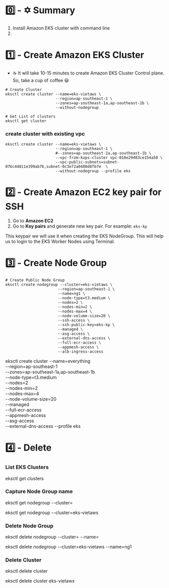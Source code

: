 # 0️⃣ - ✡️ Summary

1. Install Amazon EKS cluster with command line
2.

# 1️⃣ - Create Amazon EKS Cluster

- ☕️ It will take 10-15 minutes to create Amazon EKS Cluster Control plane. So,
  take a cup of coffee 😆

```
# Create Cluster
eksctl create cluster --name=eks-vietaws \
                      --region=ap-southeast-1 \
                      --zones=ap-southeast-1a,ap-southeast-1b \
                      --without-nodegroup

# Get List of clusters
eksctl get cluster
```

### create cluster with existing vpc

```
eksctl create cluster --name=eks-vietaws \
                      --region=ap-southeast-1 \
                      #--zones=ap-southeast-1a,ap-southeast-1b \
                      --vpc-from-kops-cluster vpc-018e29483ce154a50 \
                      --vpc-public-subnets=subnet-076c44811e399ab76,subnet-0c3e72a0400d8fb7e  \
                      --without-nodegroup --profile eks
```

# 2️⃣ - Create Amazon EC2 key pair for SSH

1. Go to **Amazon EC2**
2. Go to **Key pairs** and generate new key pair. For example: `eks-kp`

This keypair we will use it when creating the EKS NodeGroup. This will help us
to login to the EKS Worker Nodes using Terminal.

# 3️⃣ - Create Node Group

```
# Create Public Node Group
eksctl create nodegroup --cluster=eks-vietaws \
                       --region=ap-southeast-1 \
                       --name=ng1 \
                       --node-type=t3.medium \
                       --nodes=2 \
                       --nodes-min=2 \
                       --nodes-max=4 \
                       --node-volume-size=20 \
                       --ssh-access \
                       --ssh-public-key=eks-kp \
                       --managed \
                       --asg-access \
                       --external-dns-access \
                       --full-ecr-access \
                       --appmesh-access \
                       --alb-ingress-access
```

eksctl create cluster --name=everything \
 --region=ap-southeast-1 \
 --zones=ap-southeast-1a,ap-southeast-1b \
 --node-type=t3.medium \
 --nodes=2 \
 --nodes-min=2 \
 --nodes-max=4 \
 --node-volume-size=20 \
 --managed \
 --full-ecr-access \
 --appmesh-access \
 --asg-access \
 --external-dns-access --profile eks

# 4️⃣ - Delete

### List EKS Clusters

eksctl get clusters

### Capture Node Group name

eksctl get nodegroup --cluster=<clusterName>

eksctl get nodegroup --cluster=eks-vietaws

### Delete Node Group

eksctl delete nodegroup --cluster=<clusterName> --name=<nodegroupName>

eksctl delete nodegroup --cluster=eks-vietaws --name=ng1

### Delete Cluster

eksctl delete cluster <clusterName>

eksctl delete cluster eks-vietaws
